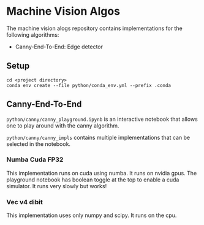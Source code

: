 # Machine Vision Algos

The machine vision alogs repository contains implementations for the following algorithms:

* Canny-End-To-End: Edge detector

## Setup

```shell
cd <project directory>
conda env create --file python/conda_env.yml --prefix .conda
```

## Canny-End-To-End

`python/canny/canny_playground.ipynb` is an interactive notebook that allows one to play around with the canny algorithm.

`python/canny/canny_impls` contains multiple implementations that can be selected in the notebook.

### Numba Cuda FP32

This implementation runs on cuda using numba.
It runs on nvidia gpus.
The playground notebook has boolean toggle at the top to enable a cuda simulator.
It runs very slowly but works!

### Vec v4 dibit

This implementation uses only numpy and scipy.
It runs on the cpu.
